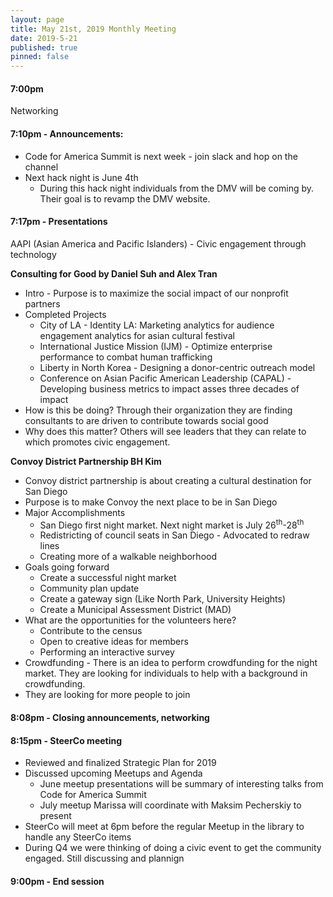 ```yaml
---
layout: page
title: May 21st, 2019 Monthly Meeting
date: 2019-5-21
published: true
pinned: false
---
```


#### 7:00pm
  Networking
#### 7:10pm - Announcements:
  * Code for America Summit is next week - join slack and hop on the channel
  * Next hack night is June 4th
    * During this hack night individuals from the DMV will be coming by. Their goal is to revamp the DMV website.
#### 7:17pm - Presentations
AAPI (Asian America and Pacific Islanders) - Civic engagement through technology

**Consulting for Good by Daniel Suh and Alex Tran**

  * Intro -  Purpose is to maximize the social impact of our nonprofit partners
  * Completed Projects
    * City of LA - Identity LA: Marketing analytics for audience engagement analytics for asian cultural festival
    * International Justice Mission (IJM) - Optimize enterprise performance to combat human trafficking
    * Liberty in North Korea - Designing a donor-centric outreach model
    * Conference on Asian Pacific American Leadership (CAPAL) - Developing business metrics to impact asses three decades of impact
  * How is this be doing? Through their organization they are finding consultants to are driven to contribute towards social good
  * Why does this matter? Others will see leaders that they can relate to which promotes civic engagement.

**Convoy District Partnership BH Kim**

  * Convoy district partnership is about creating a cultural destination for San Diego
  * Purpose is to make Convoy the next place to be in San Diego
  * Major Accomplishments
    * San Diego first night market. Next night market is July 26<sup>th</sup>-28<sup>th</sup>
    * Redistricting of council seats in San Diego - Advocated to redraw lines
    * Creating more of a walkable neighborhood
  * Goals going forward
    * Create a successful night market
    * Community plan update
    * Create a gateway sign (Like North Park, University Heights)
    * Create a Municipal Assessment District (MAD)
  * What are the opportunities for the volunteers here?
    * Contribute to the census
    * Open to creative ideas for members
    * Performing an interactive survey
  * Crowdfunding - There is an idea to perform crowdfunding for the night market. They are looking for individuals to help with a background in crowdfunding.
  * They are looking for more people to join

#### 8:08pm - Closing announcements, networking

#### 8:15pm - SteerCo meeting
* Reviewed and finalized Strategic Plan for 2019
* Discussed upcoming Meetups and Agenda
  * June meetup presentations will be summary of interesting talks from Code for America Summit
  * July meetup Marissa will coordinate with Maksim Pecherskiy to present
* SteerCo will meet at 6pm before the regular Meetup in the library to handle any SteerCo items
* During Q4 we were thinking of doing a civic event to get the community engaged. Still discussing and plannign

#### 9:00pm - End session

